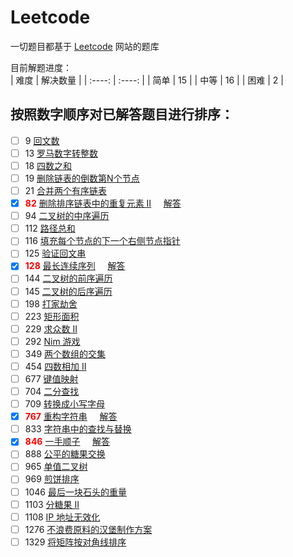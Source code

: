 # Leetcode
一切题目都基于 [Leetcode](https://leetcode-cn.com/problemset/all/) 网站的题库  

目前解题进度：  
|  难度  | 解决数量 |
|  :----:  | :----:  |
|  简单  | 15 |
|  中等  | 16 |
|  困难  | 2  |


##  按照数字顺序对已解答题目进行排序：  
- [ ] 9 [回文数](https://leetcode-cn.com/problems/palindrome-number)  
- [ ] 13 [罗马数字转整数](https://leetcode-cn.com/problems/roman-to-integer)  
- [ ] 18 [四数之和](https://leetcode-cn.com/problems/4sum)  
- [ ] 19 [删除链表的倒数第N个节点](https://leetcode-cn.com/problems/remove-nth-node-from-end-of-list)  
- [ ] 21 [合并两个有序链表](https://leetcode-cn.com/problems/merge-two-sorted-lists)  
- [x] <font color=red>**82**</font> [删除排序链表中的重复元素 II](https://leetcode-cn.com/problems/remove-duplicates-from-sorted-list-ii) &nbsp;&nbsp;&nbsp; [解答](https://github.com/Putinspudding/Leetcode/blob/master/82_RemoveDuplicatesfromSortedList%20.ipynb)  
- [ ] 94 [二叉树的中序遍历](https://leetcode-cn.com/problems/binary-tree-inorder-traversal)  
- [ ] 112 [路径总和](https://leetcode-cn.com/problems/path-sum)  
- [ ] 116 [填充每个节点的下一个右侧节点指针](https://leetcode-cn.com/problems/populating-next-right-pointers-in-each-node)  
- [ ] 125 [验证回文串](https://leetcode-cn.com/problems/valid-palindrome)  
- [x] <font color=red>**128**</font> [最长连续序列](https://leetcode-cn.com/problems/longest-consecutive-sequence) &nbsp;&nbsp;&nbsp; [解答](https://github.com/Putinspudding/Leetcode/blob/master/128_LongestConsecutiveSequence.ipynb)  
- [ ] 144 [二叉树的前序遍历](https://leetcode-cn.com/problems/binary-tree-preorder-traversal)  
- [ ] 145 [二叉树的后序遍历](https://leetcode-cn.com/problems/binary-tree-postorder-traversal)  
- [ ] 198 [打家劫舍](https://leetcode-cn.com/problems/house-robber)  
- [ ] 223 [矩形面积](https://leetcode-cn.com/problems/rectangle-area)  
- [ ] 229 [求众数 II](https://leetcode-cn.com/problems/majority-element-ii)  
- [ ] 292 [Nim 游戏](https://leetcode-cn.com/problems/nim-game)  
- [ ] 349 [两个数组的交集](https://leetcode-cn.com/problems/intersection-of-two-arrays)  
- [ ] 454 [四数相加 II](https://leetcode-cn.com/problems/4sum-ii)  
- [ ] 677 [键值映射](https://leetcode-cn.com/problems/map-sum-pairs)  
- [ ] 704 [二分查找](https://leetcode-cn.com/problems/binary-search)  
- [ ] 709 [转换成小写字母](https://leetcode-cn.com/problems/to-lower-case)  
- [x] <font color=red>**767**</font> [重构字符串](https://leetcode-cn.com/problems/reorganize-string) &nbsp;&nbsp;&nbsp; [解答](https://github.com/Putinspudding/Leetcode/blob/master/767_ReorganizeString.ipynb)  
- [ ] 833 [字符串中的查找与替换](https://leetcode-cn.com/problems/find-and-replace-in-string)  
- [x] <font color=red>**846**</font> [一手顺子](https://leetcode-cn.com/problems/hand-of-straights) &nbsp;&nbsp;&nbsp; [解答](https://github.com/Putinspudding/Leetcode/blob/master/846_HandOfStraights.ipynb)  
- [ ] 888 [公平的糖果交换](https://leetcode-cn.com/problems/fair-candy-swap)   
- [ ] 965 [单值二叉树](https://leetcode-cn.com/problems/univalued-binary-tree)  
- [ ] 969 [煎饼排序](https://leetcode-cn.com/problems/pancake-sorting)   
- [ ] 1046 [最后一块石头的重量](https://leetcode-cn.com/problems/last-stone-weight)  
- [ ] 1103 [分糖果 II](https://leetcode-cn.com/problems/distribute-candies-to-people)  
- [ ] 1108 [IP 地址无效化](https://leetcode-cn.com/problems/defanging-an-ip-address)  
- [ ] 1276 [不浪费原料的汉堡制作方案](https://leetcode-cn.com/problems/number-of-burgers-with-no-waste-of-ingredients)  
- [ ] 1329 [将矩阵按对角线排序](https://leetcode-cn.com/problems/sort-the-matrix-diagonally)  
